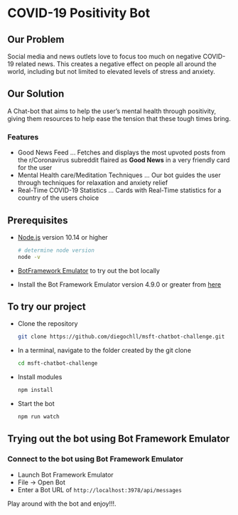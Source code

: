 # COVID-19 Positivity Bot

## Our Problem
Social media and news outlets love to focus too much on negative COVID-19 related news. This creates a negative effect on people all around the world, including but not limited to elevated levels of stress and anxiety.

## Our Solution
A Chat-bot that aims to help the user’s mental health through positivity, giving them resources to help ease the tension that these tough times bring.

### Features
- Good News Feed
 ... Fetches and displays the most upvoted posts from the r/Coronavirus subreddit flaired as **Good News** in a very friendly card for the user
- Mental Health care/Meditation Techniques
... Our bot guides the user through techniques for relaxation and anxiety relief
- Real-Time COVID-19 Statistics
... Cards with Real-Time statistics for a country of the users choice


## Prerequisites

- [Node.js](https://nodejs.org) version 10.14 or higher

    ```bash
    # determine node version
    node -v
    ```
- [BotFramework Emulator](https://github.com/microsoft/BotFramework-Emulator/releases/tag/v4.9.0) to try out the bot locally

- Install the Bot Framework Emulator version 4.9.0 or greater from [here](https://github.com/Microsoft/BotFramework-Emulator/releases)

## To try our project

- Clone the repository

    ```bash
    git clone https://github.com/diegochll/msft-chatbot-challenge.git
    ```

- In a terminal, navigate to the folder created by the git clone

    ```bash
    cd msft-chatbot-challenge
    ```

- Install modules

    ```bash
    npm install
    ```

- Start the bot

    ```bash
    npm run watch
    ```

## Trying out the bot using Bot Framework Emulator

### Connect to the bot using Bot Framework Emulator

- Launch Bot Framework Emulator
- File -> Open Bot
- Enter a Bot URL of `http://localhost:3978/api/messages`

Play around with the bot and enjoy!!!.

